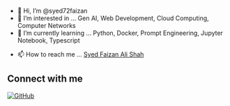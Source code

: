 - 👋 Hi, I’m @syed72faizan
- 👀 I’m interested in ... Gen AI, Web Development, Cloud Computing, Computer Networks
- 🌱 I’m currently learning ... Python, Docker, Prompt Engineering, Jupyter Notebook, Typescript
<!---  - 💞️ I’m looking to collaborate on ...  --->
- 📫 How to reach me ... [Syed Faizan Ali Shah](mailto:syed.faizan72@outlook.com)


## Connect with me
<!--- [![Twitter](https://img.icons8.com/fluent/48/000000/twitter.png)](https://twitter.com/yourusername)
[![LinkedIn](https://img.icons8.com/fluent/48/000000/linkedin.png)](https://linkedin.com/in/yourusername)  --->
[![GitHub](https://img.icons8.com/fluent/48/000000/github.png)](https://github.com/syed72faizan)


<!--- 
- 😄 Pronouns: ...
- ⚡ Fun fact: ...


syed72faizan/syed72faizan is a ✨ special ✨ repository because its `README.md` (this file) appears on your GitHub profile.
You can click the Preview link to take a look at your changes.
--->
